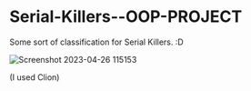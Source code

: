 # Serial-Killers--OOP-PROJECT

Some sort of classification for Serial Killers. :D 

![Screenshot 2023-04-26 115153](https://user-images.githubusercontent.com/95474661/234700932-e6d74a16-f7c7-4642-9199-a69af426345a.png)

(I used Clion)

